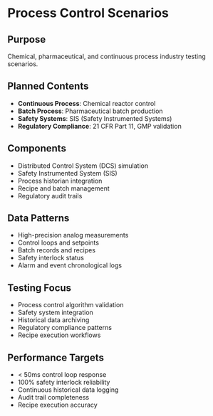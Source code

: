 # Process Control Scenarios

## Purpose
Chemical, pharmaceutical, and continuous process industry testing scenarios.

## Planned Contents
- **Continuous Process**: Chemical reactor control
- **Batch Process**: Pharmaceutical batch production
- **Safety Systems**: SIS (Safety Instrumented Systems)
- **Regulatory Compliance**: 21 CFR Part 11, GMP validation

## Components
- Distributed Control System (DCS) simulation
- Safety Instrumented System (SIS)
- Process historian integration
- Recipe and batch management
- Regulatory audit trails

## Data Patterns
- High-precision analog measurements
- Control loops and setpoints
- Batch records and recipes
- Safety interlock status
- Alarm and event chronological logs

## Testing Focus
- Process control algorithm validation
- Safety system integration
- Historical data archiving
- Regulatory compliance patterns
- Recipe execution workflows

## Performance Targets
- < 50ms control loop response
- 100% safety interlock reliability
- Continuous historical data logging
- Audit trail completeness
- Recipe execution accuracy